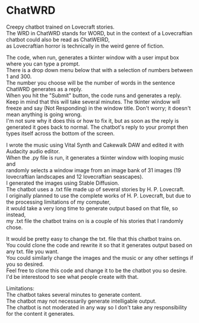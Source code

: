 # ChatWRD
Creepy chatbot trained on Lovecraft stories.  
The WRD in ChatWRD stands for WORD, but in the context of a Lovecraftian chatbot could also be read as ChatWEIRD,  
as Lovecraftian horror is technically in the weird genre of fiction.  

The code, when run, generates a tkinter window with a user imput box where you can type a prompt.  
There is a drop down menu below that with a selection of numbers between 1 and 300.  
The number you choose will be the number of words in the sentence ChatWRD generates as a reply.  
When you hit the "Submit" button, the code runs and generates a reply.  
Keep in mind that this will take several minutes.
The tkinter window will freeze and say (Not Responding) in the window title.
Don't worry; it doesn't mean anything is going wrong.  
I'm not sure why it does this or how to fix it, but as soon as the reply is generated it goes back to normal.
The chatbot's reply to your prompt then types itself across the bottom of the screen.  

I wrote the music using Vital Synth and Cakewalk DAW and edited it with Audacity audio editor.  
When the .py file is run, it generates a tkinter window with looping music and  
randomly selects a window image from an image bank of 31 images (19 lovecraftian landscapes and 12 lovecraftian seascapes).  
I generated the images using Stable Diffusion.  
The chatbot uses a .txt file made up of several stories by H. P. Lovecraft.  
I originally planned to use the complete works of H. P. Lovecraft, but due to the processing limitations of my computer,  
it would take a very long time to generate output based on that file, so instead,  
my .txt file the chatbot trains on is a couple of his stories that I randomly chose.    

It would be pretty easy to change the txt. file that this chatbot trains on.   
You could clone the code and rewrite it so that it generates output based on any txt. file you want.  
You could similarly change the images and the music or any other settings if you so desired.  
Feel free to clone this code and change it to be the chatbot you so desire.
I'd be interestood to see what people create with that.

Limitations:  
The chatbot takes several minutes to generate content.  
The chatbot may not necessarily generate intelligable output.  
The chatbot is not moderated in any way so I don't take any responsibility for the content it generates.
